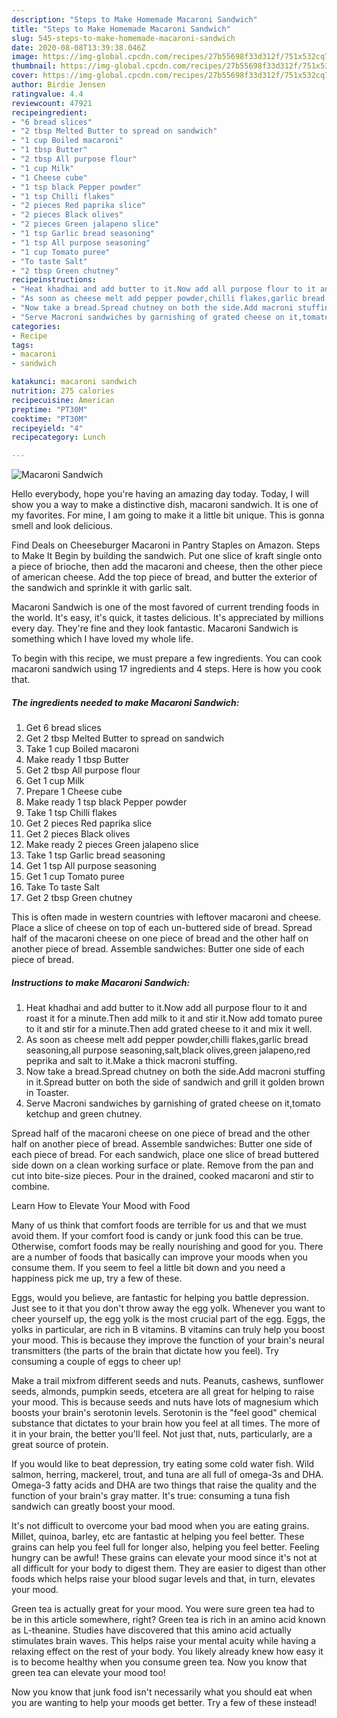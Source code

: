 ```yaml
---
description: "Steps to Make Homemade Macaroni Sandwich"
title: "Steps to Make Homemade Macaroni Sandwich"
slug: 545-steps-to-make-homemade-macaroni-sandwich
date: 2020-08-08T13:39:38.046Z
image: https://img-global.cpcdn.com/recipes/27b55698f33d312f/751x532cq70/macaroni-sandwich-recipe-main-photo.jpg
thumbnail: https://img-global.cpcdn.com/recipes/27b55698f33d312f/751x532cq70/macaroni-sandwich-recipe-main-photo.jpg
cover: https://img-global.cpcdn.com/recipes/27b55698f33d312f/751x532cq70/macaroni-sandwich-recipe-main-photo.jpg
author: Birdie Jensen
ratingvalue: 4.4
reviewcount: 47921
recipeingredient:
- "6 bread slices"
- "2 tbsp Melted Butter to spread on sandwich"
- "1 cup Boiled macaroni"
- "1 tbsp Butter"
- "2 tbsp All purpose flour"
- "1 cup Milk"
- "1 Cheese cube"
- "1 tsp black Pepper powder"
- "1 tsp Chilli flakes"
- "2 pieces Red paprika slice"
- "2 pieces Black olives"
- "2 pieces Green jalapeno slice"
- "1 tsp Garlic bread seasoning"
- "1 tsp All purpose seasoning"
- "1 cup Tomato puree"
- "To taste Salt"
- "2 tbsp Green chutney"
recipeinstructions:
- "Heat khadhai and add butter to it.Now add all purpose flour to it and roast it for a minute.Then add milk to it and stir it.Now add tomato puree to it and stir for a minute.Then add grated cheese to it and mix it well."
- "As soon as cheese melt add pepper powder,chilli flakes,garlic bread seasoning,all purpose seasoning,salt,black olives,green jalapeno,red peprika and salt to it.Make a thick macroni stuffing."
- "Now take a bread.Spread chutney on both the side.Add macroni stuffing in it.Spread butter on both the side of sandwich and grill it golden brown in Toaster."
- "Serve Macroni sandwiches by garnishing of grated cheese on it,tomato ketchup and green chutney."
categories:
- Recipe
tags:
- macaroni
- sandwich

katakunci: macaroni sandwich 
nutrition: 275 calories
recipecuisine: American
preptime: "PT30M"
cooktime: "PT30M"
recipeyield: "4"
recipecategory: Lunch

---
```



![Macaroni Sandwich](https://img-global.cpcdn.com/recipes/27b55698f33d312f/751x532cq70/macaroni-sandwich-recipe-main-photo.jpg)

Hello everybody, hope you're having an amazing day today. Today, I will show you a way to make a distinctive dish, macaroni sandwich. It is one of my favorites. For mine, I am going to make it a little bit unique. This is gonna smell and look delicious.

Find Deals on Cheeseburger Macaroni in Pantry Staples on Amazon. Steps to Make It Begin by building the sandwich. Put one slice of kraft single onto a piece of brioche, then add the macaroni and cheese, then the other piece of american cheese. Add the top piece of bread, and butter the exterior of the sandwich and sprinkle it with garlic salt.

Macaroni Sandwich is one of the most favored of current trending foods in the world. It's easy, it's quick, it tastes delicious. It's appreciated by millions every day. They're fine and they look fantastic. Macaroni Sandwich is something which I have loved my whole life.


To begin with this recipe, we must prepare a few ingredients. You can cook macaroni sandwich using 17 ingredients and 4 steps. Here is how you cook that.

<!--inarticleads1-->

##### The ingredients needed to make Macaroni Sandwich:

1. Get 6 bread slices
1. Get 2 tbsp Melted Butter to spread on sandwich
1. Take 1 cup Boiled macaroni
1. Make ready 1 tbsp Butter
1. Get 2 tbsp All purpose flour
1. Get 1 cup Milk
1. Prepare 1 Cheese cube
1. Make ready 1 tsp black Pepper powder
1. Take 1 tsp Chilli flakes
1. Get 2 pieces Red paprika slice
1. Get 2 pieces Black olives
1. Make ready 2 pieces Green jalapeno slice
1. Take 1 tsp Garlic bread seasoning
1. Get 1 tsp All purpose seasoning
1. Get 1 cup Tomato puree
1. Take To taste Salt
1. Get 2 tbsp Green chutney


This is often made in western countries with leftover macaroni and cheese. Place a slice of cheese on top of each un-buttered side of bread. Spread half of the macaroni cheese on one piece of bread and the other half on another piece of bread. Assemble sandwiches: Butter one side of each piece of bread. 

<!--inarticleads2-->

##### Instructions to make Macaroni Sandwich:

1. Heat khadhai and add butter to it.Now add all purpose flour to it and roast it for a minute.Then add milk to it and stir it.Now add tomato puree to it and stir for a minute.Then add grated cheese to it and mix it well.
1. As soon as cheese melt add pepper powder,chilli flakes,garlic bread seasoning,all purpose seasoning,salt,black olives,green jalapeno,red peprika and salt to it.Make a thick macroni stuffing.
1. Now take a bread.Spread chutney on both the side.Add macroni stuffing in it.Spread butter on both the side of sandwich and grill it golden brown in Toaster.
1. Serve Macroni sandwiches by garnishing of grated cheese on it,tomato ketchup and green chutney.


Spread half of the macaroni cheese on one piece of bread and the other half on another piece of bread. Assemble sandwiches: Butter one side of each piece of bread. For each sandwich, place one slice of bread buttered side down on a clean working surface or plate. Remove from the pan and cut into bite-size pieces. Pour in the drained, cooked macaroni and stir to combine. 

Learn How to Elevate Your Mood with Food


Many of us think that comfort foods are terrible for us and that we must avoid them. If your comfort food is candy or junk food this can be true. Otherwise, comfort foods may be really nourishing and good for you. There are a number of foods that basically can improve your moods when you consume them. If you seem to feel a little bit down and you need a happiness pick me up, try a few of these.

Eggs, would you believe, are fantastic for helping you battle depression. Just see to it that you don't throw away the egg yolk. Whenever you want to cheer yourself up, the egg yolk is the most crucial part of the egg. Eggs, the yolks in particular, are rich in B vitamins. B vitamins can truly help you boost your mood. This is because they improve the function of your brain's neural transmitters (the parts of the brain that dictate how you feel). Try consuming a couple of eggs to cheer up!

Make a trail mixfrom different seeds and nuts. Peanuts, cashews, sunflower seeds, almonds, pumpkin seeds, etcetera are all great for helping to raise your mood. This is because seeds and nuts have lots of magnesium which boosts your brain's serotonin levels. Serotonin is the "feel good" chemical substance that dictates to your brain how you feel at all times. The more of it in your brain, the better you'll feel. Not just that, nuts, particularly, are a great source of protein.

If you would like to beat depression, try eating some cold water fish. Wild salmon, herring, mackerel, trout, and tuna are all full of omega-3s and DHA. Omega-3 fatty acids and DHA are two things that raise the quality and the function of your brain's gray matter. It's true: consuming a tuna fish sandwich can greatly boost your mood. 

It's not difficult to overcome your bad mood when you are eating grains. Millet, quinoa, barley, etc are fantastic at helping you feel better. These grains can help you feel full for longer also, helping you feel better. Feeling hungry can be awful! These grains can elevate your mood since it's not at all difficult for your body to digest them. They are easier to digest than other foods which helps raise your blood sugar levels and that, in turn, elevates your mood.

Green tea is actually great for your mood. You were sure green tea had to be in this article somewhere, right? Green tea is rich in an amino acid known as L-theanine. Studies have discovered that this amino acid actually stimulates brain waves. This helps raise your mental acuity while having a relaxing effect on the rest of your body. You likely already knew how easy it is to become healthy when you consume green tea. Now you know that green tea can elevate your mood too!

Now you know that junk food isn't necessarily what you should eat when you are wanting to help your moods get better. Try a few of these instead!

